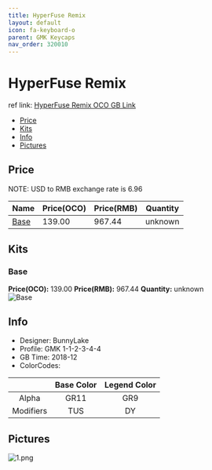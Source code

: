 ```yaml
---
title: HyperFuse Remix
layout: default
icon: fa-keyboard-o
parent: GMK Keycaps
nav_order: 320010
---
```


# HyperFuse Remix

ref link: [HyperFuse Remix OCO GB Link](https://www.originativeco.com/products/hyperfuse-remix)

* [Price](#price)
* [Kits](#kits)
* [Info](#info)
* [Pictures](#pictures)


## Price  
NOTE: USD to RMB exchange rate is 6.96

| Name          | Price(OCO)    |  Price(RMB) | Quantity |
| ------------- | ------------ |  ---------- | -------- |
|[Base](#base)|139.00|967.44|unknown|


## Kits
### Base
**Price(OCO):** 139.00    **Price(RMB):** 967.44    **Quantity:** unknown  
<img src="{{ 'assets/images/gmk-keycaps/hyperfuseremix/kits_pics/base.png' | relative_url }}" alt="Base" class="image featured">


## Info
* Designer: BunnyLake
* Profile: GMK 1-1-2-3-4-4
* GB Time: 2018-12
* ColorCodes: 

||Base Color      | Legend Color
| :-------------: | :-------------: | :------------:
|Alpha|GR11|GR9
|Modifiers|TUS|DY


## Pictures
<img src="{{ 'assets/images/gmk-keycaps/hyperfuseremix/rendering_pics/1.png' | relative_url }}" alt="1.png" class="image featured">
